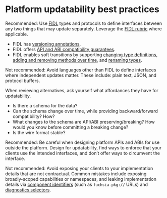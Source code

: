 # Platform updatability best practices

<span class="compare-better">Recommended</span>: Use [FIDL] types and protocols
to define interfaces between any two things that may update separately. Leverage
the [FIDL rubric][fidl-rubric] where applicable.

- FIDL has [versioning annotations][rfc-0083].
- FIDL offers [API and ABI compatibility guarantees][fidl-compatibility].
- FIDL enables soft transitions by supporting
  [changing type definitions][rfc-0061],
  [adding and removing methods over time][rfc-0021], and
  [renaming types][rfc-0048].

<span class="compare-worse">Not recommended</span>: Avoid languages other than
FIDL to define interfaces where independent updates matter. These include:
plain text, JSON, and protocol buffers.

When reviewing alternatives, ask yourself what affordances they have for
updatability.

- Is there a schema for the data?
- Can the schema change over time, while providing backward/forward
  compatibility? How?
- What changes to the schema are API/ABI preserving/breaking? How would you know
  before committing a breaking change?
- Is the wire format stable?

<span class="compare-better">Recommended</span>: Be careful when designing
platform APIs and ABIs for use outside the platform. Design for updatability, find
ways to enforce that your clients use the intended interfaces, and don’t offer
ways to circumvent the interface.

<span class="compare-worse">Not recommended</span>: Avoid exposing your clients
to your implementation details that are not contractual. Common mistakes include
exposing broadly-scoped capabilities or namespaces, and leaking implementation
details via [component identifiers][identifiers] (such as `fuchsia-pkg://` URLs)
and [diagnostics selectors][selectors].

[fidl]: concepts/fidl/overview.md
[fidl-compatibility]: development/languages/fidl/guides/compatibility/README.md
[fidl-rubric]: development/api/fidl.md
[identifiers]: concepts/components/v2/identifiers.md
[rfc-0021]: contribute/governance/rfcs/0021_soft_transitions_methods_add_remove.md
[rfc-0048]: contribute/governance/rfcs/0048_explicit_union_ordinals.md
[rfc-0061]: contribute/governance/rfcs/0061_extensible_unions.md
[rfc-0083]: contribute/governance/rfcs/0083_fidl_versioning.md
[selectors]: reference/diagnostics/selectors.md
